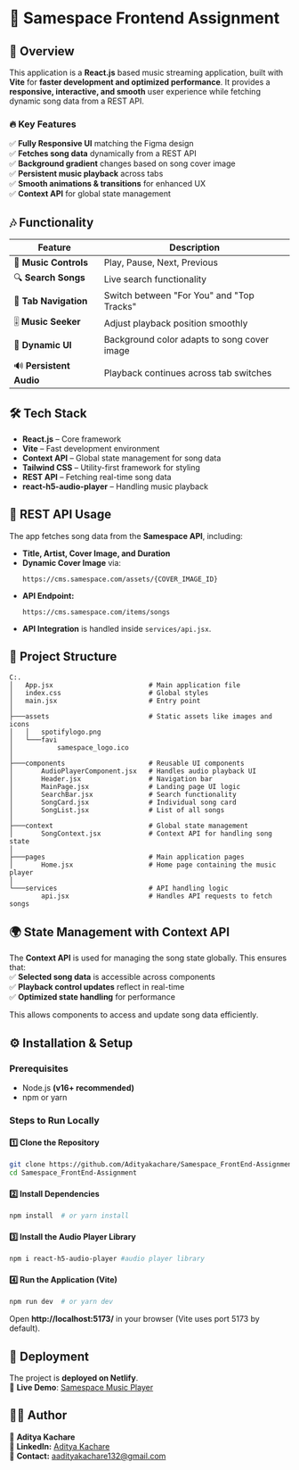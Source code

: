# 🎵 Samespace Frontend Assignment

## 🚀 Overview  
This application is a **React.js** based music streaming application, built with **Vite** for **faster development and optimized performance**. It provides a **responsive, interactive, and smooth** user experience while fetching dynamic song data from a REST API.

### 🔥 **Key Features**  
✅ **Fully Responsive UI** matching the Figma design  
✅ **Fetches song data** dynamically from a REST API  
✅ **Background gradient** changes based on song cover image  
✅ **Persistent music playback** across tabs  
✅ **Smooth animations & transitions** for enhanced UX  
✅ **Context API** for global state management  



## 🎶 **Functionality**  

| Feature                | Description |
|------------------------|-------------|
 🎵 **Music Controls**  | Play, Pause, Next, Previous 
| 🔍 **Search Songs**    | Live search functionality |
| 🔄 **Tab Navigation**  | Switch between "For You" and "Top Tracks" |
| 🎚️ **Music Seeker**    | Adjust playback position smoothly |
| 🎨 **Dynamic UI**      | Background color adapts to song cover image |
| 🔊 **Persistent Audio**| Playback continues across tab switches |



## 🛠️ **Tech Stack**  
- **React.js** – Core framework
- **Vite** – Fast development environment
- **Context API** – Global state management for song data
- **Tailwind CSS** – Utility-first framework for styling
- **REST API** – Fetching real-time song data
- **react-h5-audio-player** – Handling music playback



## 📡 **REST API Usage**  
The app fetches song data from the **Samespace API**, including:  
- **Title, Artist, Cover Image, and Duration**  
- **Dynamic Cover Image** via:  
  ```plaintext
  https://cms.samespace.com/assets/{COVER_IMAGE_ID}
  ```
- **API Endpoint:**  
  ```plaintext
  https://cms.samespace.com/items/songs
  ```
- **API Integration** is handled inside `services/api.jsx`.  



## 📂 **Project Structure**  

```
C:.
│   App.jsx                        # Main application file
│   index.css                      # Global styles
│   main.jsx                       # Entry point
│
├───assets                         # Static assets like images and icons
│   │   spotifylogo.png
│   └───favi
│           samespace_logo.ico
│
├───components                     # Reusable UI components
│       AudioPlayerComponent.jsx   # Handles audio playback UI
│       Header.jsx                 # Navigation bar
│       MainPage.jsx               # Landing page UI logic
│       SearchBar.jsx              # Search functionality
│       SongCard.jsx               # Individual song card
│       SongList.jsx               # List of all songs
│
├───context                        # Global state management
│       SongContext.jsx            # Context API for handling song state
│
├───pages                          # Main application pages
│       Home.jsx                   # Home page containing the music player
│
└───services                       # API handling logic
        api.jsx                    # Handles API requests to fetch songs
```



## 🌍 **State Management with Context API**  
The **Context API** is used for managing the song state globally. This ensures that:  
✅ **Selected song data** is accessible across components  
✅ **Playback control updates** reflect in real-time  
✅ **Optimized state handling** for performance  

This allows components to access and update song data efficiently.  

## ⚙️ **Installation & Setup**  

### **Prerequisites**  
- Node.js **(v16+ recommended)**  
- npm or yarn  

### **Steps to Run Locally**  

#### 1️⃣ Clone the Repository  
```sh
git clone https://github.com/Adityakachare/Samespace_FrontEnd-Assignment.git
cd Samespace_FrontEnd-Assignment
```

#### 2️⃣ Install Dependencies  
```sh
npm install  # or yarn install
```

#### 3️⃣ Install the Audio Player Library
```sh
npm i react-h5-audio-player #audio player library
```

#### 4️⃣ Run the Application (Vite)
```sh
npm run dev  # or yarn dev
```

Open **http://localhost:5173/** in your browser (Vite uses port 5173 by default).



## 🚀 **Deployment**  
The project is **deployed on Netlify**.  
🔗 **Live Demo**: [Samespace Music Player](https://ssmusicplayerui.netlify.app/)  





## 👨‍💻 **Author**  
👤 **Aditya Kachare**  
📌 **LinkedIn:** [Aditya Kachare](https://www.linkedin.com/in/adityakachare/)  
📧 **Contact:** aadityakachare132@gmail.com  
